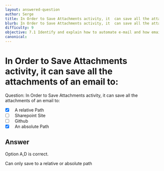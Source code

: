 ```yaml
---
layout: answered-question
author: Serge
title: In Order to Save Attachments activity, it  can save all the attachments of an email to:
blurb: In Order to Save Attachments activity, it  can save all the attachments of an email to:
difficulty: 9
objective: 7.1 Identify and explain how to automate e-mail and how email automation is helpful
canonical: 
---
```


<h1>In Order to Save Attachments activity, it  can save all the attachments of an email to:</h1>

Question:  In Order to Save Attachments activity, it  can save all the attachments of an email to:

 - [X] &nbsp;  A relative Path
 - [ ] &nbsp;  Sharepoint Site
 - [ ] &nbsp;  Github
 - [X] &nbsp;  An absolute Path

## Answer

Option A,D is correct.

Can only save to a relative or absolute path

